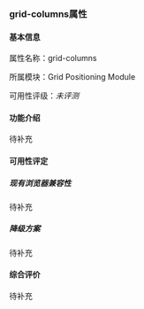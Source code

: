 ### grid-columns属性

#### 基本信息

属性名称：grid-columns

所属模块：Grid Positioning Module

可用性评级：*未评测*

#### 功能介绍

待补充

#### 可用性评定

##### 现有浏览器兼容性

待补充

##### 降级方案

待补充

#### 综合评价

待补充